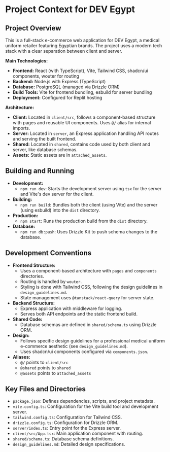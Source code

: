 # Project Context for DEV Egypt

## Project Overview

This is a full-stack e-commerce web application for DEV Egypt, a medical uniform retailer featuring Egyptian brands. The project uses a modern tech stack with a clear separation between client and server.

**Main Technologies:**
*   **Frontend:** React (with TypeScript), Vite, Tailwind CSS, shadcn/ui components, wouter for routing
*   **Backend:** Node.js with Express (TypeScript)
*   **Database:** PostgreSQL (managed via Drizzle ORM)
*   **Build Tools:** Vite for frontend bundling, esbuild for server bundling
*   **Deployment:** Configured for Replit hosting

**Architecture:**
*   **Client:** Located in `client/src`, follows a component-based structure with pages and reusable UI components. Uses `@/` alias for internal imports.
*   **Server:** Located in `server`, an Express application handling API routes and serving the built frontend.
*   **Shared:** Located in `shared`, contains code used by both client and server, like database schemas.
*   **Assets:** Static assets are in `attached_assets`.

## Building and Running

*   **Development:**
    *   `npm run dev`: Starts the development server using `tsx` for the server and Vite's dev server for the client.
*   **Building:**
    *   `npm run build`: Bundles both the client (using Vite) and the server (using esbuild) into the `dist` directory.
*   **Production:**
    *   `npm start`: Runs the production build from the `dist` directory.
*   **Database:**
    *   `npm run db:push`: Uses Drizzle Kit to push schema changes to the database.

## Development Conventions

*   **Frontend Structure:**
    *   Uses a component-based architecture with `pages` and `components` directories.
    *   Routing is handled by `wouter`.
    *   Styling is done with Tailwind CSS, following the design guidelines in `design_guidelines.md`.
    *   State management uses `@tanstack/react-query` for server state.
*   **Backend Structure:**
    *   Express application with middleware for logging.
    *   Serves both API endpoints and the static frontend build.
*   **Shared Code:**
    *   Database schemas are defined in `shared/schema.ts` using Drizzle ORM.
*   **Design:**
    *   Follows specific design guidelines for a professional medical uniform e-commerce aesthetic (see `design_guidelines.md`).
    *   Uses shadcn/ui components configured via `components.json`.
*   **Aliases:**
    *   `@/` points to `client/src`
    *   `@shared` points to `shared`
    *   `@assets` points to `attached_assets`

## Key Files and Directories

*   `package.json`: Defines dependencies, scripts, and project metadata.
*   `vite.config.ts`: Configuration for the Vite build tool and development server.
*   `tailwind.config.ts`: Configuration for Tailwind CSS.
*   `drizzle.config.ts`: Configuration for Drizzle ORM.
*   `server/index.ts`: Entry point for the Express server.
*   `client/src/App.tsx`: Main application component with routing.
*   `shared/schema.ts`: Database schema definitions.
*   `design_guidelines.md`: Detailed design specifications.
